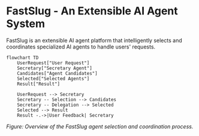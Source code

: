 # FastSlug - An Extensible AI Agent System
FastSlug is an extensible AI agent platform that intelligently selects and coordinates specialized AI agents to handle users' requests.

```mermaid
flowchart TD
    UserRequest["User Request"]
    Secretary["Secretary Agent"]
    Candidates["Agent Candidates"]
    Selected["Selected Agents"]
    Result["Result"]

    UserRequest --> Secretary
    Secretary -- Selection --> Candidates
    Secretary -- Delegation --> Selected
    Selected --> Result
    Result -.->|User Feedback| Secretary
```

*Figure: Overview of the FastSlug agent selection and coordination process.*
